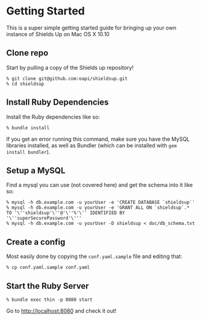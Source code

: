 Getting Started
===============

This is a super simple getting started guide for bringing up your own instance of Shields Up on Mac OS X 10.10

## Clone repo

Start by pulling a copy of the Shields up repository!

```
% git clone git@github.com:oapi/shieldsup.git
% cd shieldsup
```

## Install Ruby Dependencies

Install the Ruby dependencies like so:

```
% bundle install
```

If you get an error running this command, make sure you have the MySQL libraries installed, as well as Bundler (which can be installed with `gem install bundler`).

## Setup a MySQL

Find a mysql you can use (not covered here) and get the schema into it like so:

```
% mysql -h db.example.com -u yourUser -e 'CREATE DATABASE `shieldsup`'
% mysql -h db.example.com -u yourUser -e 'GRANT ALL ON `shieldsup`.* TO '\''shieldsup'\''@'\''%'\'' IDENTIFIED BY '\''superSecurePassword'\'''
% mysql -h db.example.com -u yourUser -D shieldsup < doc/db_schema.txt
```

## Create a config

Most easily done by copying the `conf.yaml.sample` file and editing that:

```
% cp conf.yaml.sample conf.yaml
```

## Start the Ruby Server

```
% bundle exec thin -p 8080 start
```

Go to [http://localhost:8080](http://localhost:8080) and check it out!
